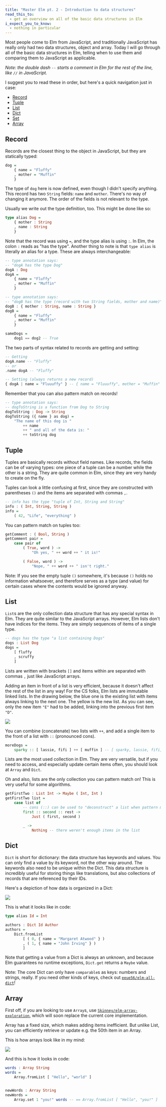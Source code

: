 ```yaml
---
title: "Master Elm pt. 2 - Introduction to data structures"
read_this_to:
  - get an overview on all of the basic data structures in Elm
i_expect_you_to_know:
  - nothing in particular
---
```


Most people come to Elm from JavaScript, and traditionally JavaScript has really only had two data structures, object and array. Today I will go through all of the basic data structures in Elm, telling when to use them and comparing them to JavaScript as applicable.

_Note: the double dash `--` starts a comment in Elm for the rest of the line, like `//` in JavaScript._

I suggest you to read these in order, but here's a quick navigation just in case:

- [Record](#record)
- [Tuple](#tuple)
- [List](#list)
- [Dict](#dict)
- [Set](#set)
- [Array](#array)


## Record

Records are the closest thing to the object in JavaScript, but they are statically typed:

```haskell
dog =
    { name = "Fluffy"
    , mother = "Muffin"
    }
```

The type of `dog` here is now defined, even though I didn't specify anything. This record has two `String` fields: `name` and `mother`. There's no way of changing it anymore. The order of the fields is not relevant to the type.

Usually we write out the type definition, too. This might be done like so:

```haskell
type alias Dog =
    { mother : String
    , name : String
    }
```

Note that the record was using `=`, and the type alias is using `:`. In Elm, the colon `:` reads as "has the type". Another thing to note is that `type alias` is literally an alias for a type. These are always interchangeable:

```haskell
-- type annotation says:
-- "dogA has the type Dog"
dogA : Dog
dogA =
    { name = "Fluffy"
    , mother = "Muffin"
    }

-- type annotation says:
-- "dogB has the type (record with two String fields, mother and name)"
dogB : { mother : String, name : String }
dogB =
    { name = "Fluffy"
    , mother = "Muffin"
    }

sameDogs =
    dog1 == dog2 -- True
```

The two parts of syntax related to records are getting and setting:

```haskell
-- Getting
dogA.name -- "Fluffy"
-- or
.name dogA -- "Fluffy"

-- Setting (always returns a new record)
{ dogA | name = "Fluuuffy" } -- { name = "Fluuuffy", mother = "Muffin" }
```

Remember that you can also pattern match on records!

```haskell
-- type annotation says:
-- dogToString is a function from Dog to String
dogToString : Dog -> String
dogToString ({ name } as dog) =
    "The name of this dog is "
        ++ name
        ++ " and all of the data is: "
        ++ toString dog
```


## Tuple

Tuples are basically records without field names. Like records, the fields can be of varying types: one piece of a tuple can be a number while the other is a string. They are quite common in Elm, since they are very handy to create on the fly.

Tuples can look a little confusing at first, since they are constructed with parentheses `()` and the items are separated with commas `,`.

```haskell
-- info has the type "tuple of Int, String and String"
info : ( Int, String, String )
info =
    ( 42, "Life", "everything" )
```

You can pattern match on tuples too:

```haskell
getComment : ( Bool, String )
getComment pair =
    case pair of
        ( True, word ) ->
            "Oh yes, " ++ word ++ " it is!"

        ( False, word ) ->
            "Nope, " ++ word ++ " isn't right."
```

Note: If you see the empty tuple `()` somewhere, it's because `()` holds no information whatsoever, and therefore serves as a type (and value) for certain cases where the contents would be ignored anyway.


## List

`List`s are the only collection data structure that has any special syntax in Elm. They are quite similar to the JavaScript arrays. However, Elm lists don't have indices for the items. They are simply sequences of items of a single type.

```haskell
-- dogs has the type "a list containing Dogs"
dogs : List Dog
dogs =
    [ fluffy
    , scruffy
    ]
```

Lists are written with brackets `[]` and items within are separated with commas `,` just like JavaScript arrays.

Adding an item in front of a list is very efficient, because it doesn't affect the rest of the list in any way! For the CS folks, Elm lists are immutable linked lists.
In the drawing below, the blue one is the existing list with items always linking to the next one. The yellow is the new list. As you can see, only the new item `"E"` had to be added, linking into the previous first item `"D"`.

![](/img/data-structures/list.jpg)


You can combine (concatenate) two lists with `++`, and add a single item to the front of a list with `::` (pronounced cons).

```haskell
moreDogs =
    sparky :: [ lassie, fifi ] ++ [ muffin ] -- [ sparky, lassie, fifi, muffin ]
```

Lists are the most used collection in Elm. They are very versatile, but if you need to access, and especially update certain items often, you should look at `Array` and `Dict`.

Oh and also, lists are the only collection you can pattern match on! This is very useful for some algorithms.

```haskell
getFirstTwo : List Int -> Maybe ( Int, Int )
getFirstTwo list =
    case list of
        -- cons (::) can be used to "deconstruct" a list when pattern matching
        first :: second :: rest ->
            Just ( first, second )

        _ ->
            Nothing -- there weren't enough items in the list
```


## Dict

`Dict` is short for dictionary: the data structure has keywords and values. You can only find a value by its keyword, not the other way around. The keywords also need to be unique within the Dict. This data structure is incredibly useful for storing things like translations, but also collections of records that are referenced by their IDs.

Here's a depiction of how data is organized in a Dict:

![](/img/data-structures/dict.jpg)


This is what it looks like in code:

```haskell
type alias Id = Int

authors : Dict Id Author
authors =
    Dict.fromList
        [ ( 0, { name = "Margaret Atwood" } )
        , ( 1, { name = "John Irving" } )
        ]
```

Note that getting a value from a Dict is always an unknown, and because Elm guarantees no runtime exceptions, `Dict.get` returns a `Maybe` value.

Note: The core Dict can only have `comparable`s as keys: numbers and strings, really. If you need other kinds of keys, check out [`eeue56/elm-all-dict`](http://package.elm-lang.org/packages/eeue56/elm-all-dict/latest)!


## Array

First off, if you are looking to use `Array`s, use [`Skinney/elm-array-exploration`](http://package.elm-lang.org/packages/Skinney/elm-array-exploration/latest), which will soon replace the current core implementation.

Array has a fixed size, which makes adding items inefficient. But unlike List, you can efficiently retrieve or update e.g. the 50th item in an Array.

This is how arrays look like in my mind:

![](/img/data-structures/array.jpg)

And this is how it looks in code:

```haskell
words : Array String
words =
    Array.fromList [ "Hello", "world" ]


newWords : Array String
newWords =
    Array.set 1 "you!" words -- == Array.fromList [ "Hello", "you!" ]
```
